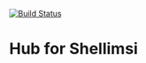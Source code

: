 [![Build Status](https://travis-ci.com/shellimsi/gateway.svg?branch=master)](https://travis-ci.com/shellimsi/gateway)
# Hub for Shellimsi
